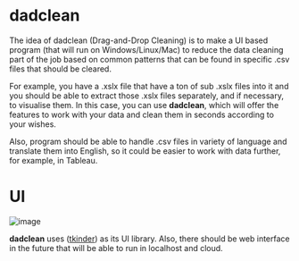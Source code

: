 # dadclean

The idea of dadclean (Drag-and-Drop Cleaning) is to make a UI based program (that will run on Windows/Linux/Mac) to reduce the data cleaning part of the job based on common patterns that can be found in specific .csv files that should be cleared. 

For example, you have a .xslx file that have a ton of sub .xslx files into it and you should be able to extract those .xslx files separately, and if necessary, to visualise them. In this case, you can use **dadclean**, which will offer the features to work with your data and clean them in seconds according to your wishes.

Also, program should be able to handle .csv files in variety of language and translate them into English, so it could be easier to work with data further, for example, in Tableau.

# UI
![image](https://github.com/aliknds/dadclean/assets/132540921/6214feed-1999-400a-9cba-06f702a98259)

**dadclean** uses ([tkinder](https://docs.python.org/3/library/tkinter.html#module-tkinter)) as its UI library. Also, there should be web interface in the future that will be able to run in localhost and cloud.
